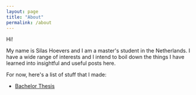 ```yaml
---
layout: page
title: "About"
permalink: /about
---
```


Hi!

My name is Silas Hoevers and I am a master's student in the Netherlands. I have a wide range of interests and I intend to boil down the things I have learned into insightful and useful posts here.

For now, here's a list of stuff that I made:

- [Bachelor Thesis](https://essay.utwente.nl/94778/)
